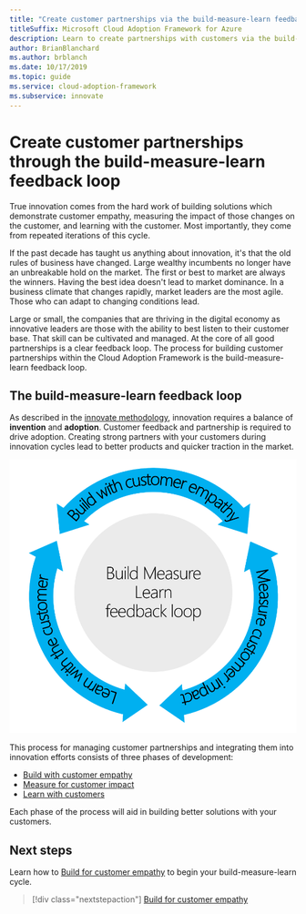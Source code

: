 ```yaml
---
title: "Create customer partnerships via the build-measure-learn feedback loop"
titleSuffix: Microsoft Cloud Adoption Framework for Azure
description: Learn to create partnerships with customers via the build-measure-learn feedback loop.
author: BrianBlanchard
ms.author: brblanch
ms.date: 10/17/2019
ms.topic: guide
ms.service: cloud-adoption-framework
ms.subservice: innovate
---
```


# Create customer partnerships through the build-measure-learn feedback loop

True innovation comes from the hard work of building solutions which demonstrate customer empathy, measuring the impact of those changes on the customer, and learning with the customer. Most importantly, they come from repeated iterations of this cycle.

If the past decade has taught us anything about innovation, it's that the old rules of business have changed. Large wealthy incumbents no longer have an unbreakable hold on the market. The first or best to market are always the winners. Having the best idea doesn't lead to market dominance. In a business climate that changes rapidly, market leaders are the most agile. Those who can adapt to changing conditions lead.

Large or small, the companies that are thriving in the digital economy as innovative leaders are those with the ability to best listen to their customer base. That skill can be cultivated and managed. At the core of all good partnerships is a clear feedback loop. The process for building customer partnerships within the Cloud Adoption Framework is the build-measure-learn feedback loop.

## The build-measure-learn feedback loop

As described in the [innovate methodology](./index.md), innovation requires a balance of **invention** and **adoption**.
Customer feedback and partnership is required to drive adoption. Creating strong partners with your customers during innovation cycles lead to better products and quicker traction in the market.

![Diagram of the build-measure-learn feedback loop](../../_images/innovate/bml-feedback-loop.png)

This process for managing customer partnerships and integrating them into innovation efforts consists of three phases of development:

- [Build with customer empathy](./build.md)
- [Measure for customer impact](./measure.md)
- [Learn with customers](./learn.md)

Each phase of the process will aid in building better solutions with your customers.

## Next steps

Learn how to [Build for customer empathy](./build.md) to begin your build-measure-learn cycle.

> [!div class="nextstepaction"]
> [Build for customer empathy](./build.md)
